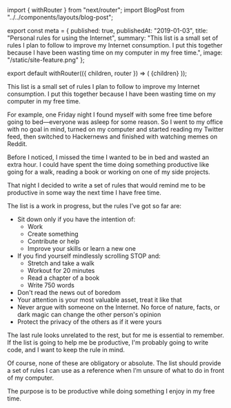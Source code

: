 import { withRouter } from "next/router";
import BlogPost from "../../components/layouts/blog-post";

export const meta = {
  published: true,
  publishedAt: "2019-01-03",
  title: "Personal rules for using the Internet",
  summary:
    "This list is a small set of rules I plan to follow to improve my Internet consumption. I put this together because I have been wasting time on my computer in my free time.",
  image: "/static/site-feature.png"
};

export default withRouter(({ children, router }) => (
  <BlogPost path={router.pathname} meta={meta}>
    {children}
  </BlogPost>
));


This list is a small set of rules I plan to follow to improve my Internet consumption. I put this together because I have been wasting time on my computer in my free time.

For example, one Friday night I found myself with some free time before going to bed—everyone was asleep for some reason. So I went to my office with no goal in mind, turned on my computer and started reading my Twitter feed, then switched to Hackernews and finished with watching memes on Reddit.

Before I noticed, I missed the time I wanted to be in bed and wasted an extra hour. I could have spent the time doing something productive like going for a walk, reading a book or working on one of my side projects.

That night I decided to write a set of rules that would remind me to be productive in some way the next time I have free time.

The list is a work in progress, but the rules I’ve got so far are:

- Sit down only if you have the intention of:
  - Work
  - Create something
  - Contribute or help
  - Improve your skills or learn a new one
- If you find yourself mindlessly scrolling STOP and:
  - Stretch and take a walk
  - Workout for 20 minutes
  - Read a chapter of a book
  - Write 750 words
- Don't read the news out of boredom
- Your attention is your most valuable asset, treat it like that
- Never argue with someone on the Internet. No force of nature, facts, or dark magic can change the other person's opinion
- Protect the privacy of the others as if it were yours

The last rule looks unrelated to the rest, but for me is essential to remember. If the list is going to help me be productive, I'm probably going to write code, and I want to keep the rule in mind.

Of course, none of these are obligatory or absolute. The list should provide a set of rules I can use as a reference when I’m unsure of what to do in front of my computer.

The purpose is to be productive while doing something I enjoy in my free time.

